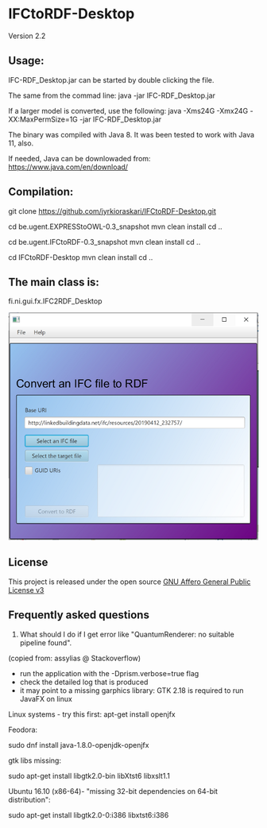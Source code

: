 # IFCtoRDF-Desktop
Version 2.2

## Usage: 
IFC-RDF_Desktop.jar can be started by double clicking the file.

The same from the commad line:
java -jar IFC-RDF_Desktop.jar

If a larger model is converted, use the following:
java -Xms24G -Xmx24G -XX:MaxPermSize=1G  -jar IFC-RDF_Desktop.jar

The binary was compiled with Java 8. It was been tested to work with Java 11, also.

If needed, Java can be downlowaded from:
https://www.java.com/en/download/

## Compilation: 
git clone https://github.com/jyrkioraskari/IFCtoRDF-Desktop.git

cd be.ugent.EXPRESStoOWL-0.3_snapshot
mvn clean install
cd ..

cd be.ugent.IFCtoRDF-0.3_snapshot
mvn clean install
cd ..

cd IFCtoRDF-Desktop
mvn clean install
cd ..

## The main class is:
fi.ni.gui.fx.IFC2RDF_Desktop


![GitHub Logo](/IFCtoRDF-Desktop/src/main/resources/screen.png)


## License
This project is released under the open source [GNU Affero General Public License v3](http://www.gnu.org/licenses/agpl-3.0.en.html)

## Frequently asked questions

1.  What should I do if I get error like "QuantumRenderer: no suitable pipeline found".

(copied from: assylias @ Stackoverflow)
- run the application with the -Dprism.verbose=true flag
- check the detailed log that is produced
- it may point to a missing garphics library: GTK 2.18 is required to run JavaFX on linux

Linux systems - try this first: 
 apt-get install openjfx

Feodora:

 sudo dnf install java-1.8.0-openjdk-openjfx

gtk libs missing:

 sudo apt-get install libgtk2.0-bin libXtst6 libxslt1.1

Ubuntu 16.10 (x86-64)- "missing 32-bit dependencies on 64-bit distribution":

 sudo apt-get install libgtk2.0-0:i386 libxtst6:i386


